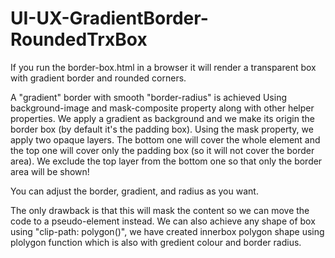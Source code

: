 # UI-UX-GradientBorder-RoundedTrxBox
If you run the border-box.html in a browser it will render a transparent box with gradient border and rounded corners.

A "gradient" border with smooth "border-radius" is achieved Using background-image and mask-composite property along with other helper properties.
We apply a gradient as background and we make its origin the border box (by default it's the padding box).
Using the mask property, we apply two opaque layers. The bottom one will cover the whole element and the top one will cover only the padding box (so it will not cover the border area).
We exclude the top layer from the bottom one so that only the border area will be shown!

You can adjust the border, gradient, and radius as you want. 

The only drawback is that this will mask the content so we can move the code to a pseudo-element instead.
We can also achieve any shape of box using "clip-path: polygon()", we have created innerbox polygon shape using plolygon function which
is also with gredient colour and border radius.

